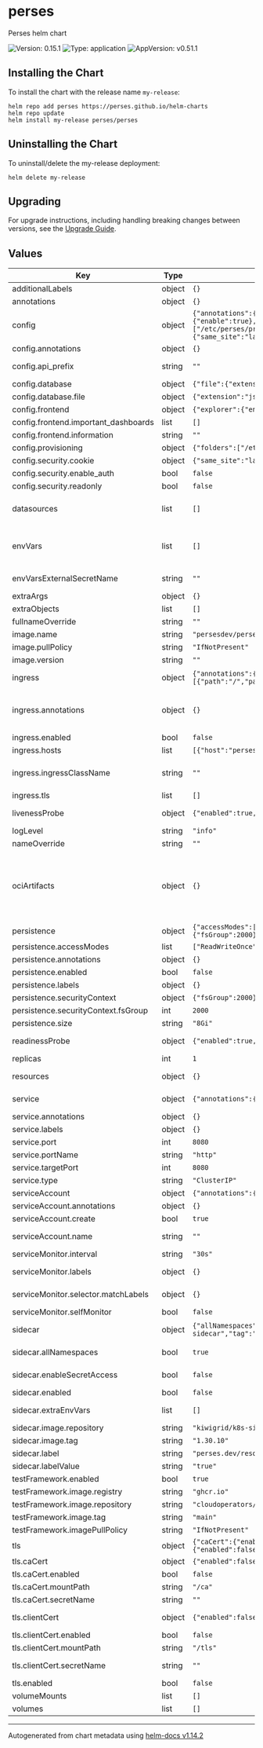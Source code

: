 <!-- Any change to the README file must be must be done on README.md.gotmpl file -->

# perses

Perses helm chart

![Version: 0.15.1](https://img.shields.io/badge/Version-0.15.1-informational?style=flat-square) ![Type: application](https://img.shields.io/badge/Type-application-informational?style=flat-square) ![AppVersion: v0.51.1](https://img.shields.io/badge/AppVersion-v0.51.1-informational?style=flat-square)

## Installing the Chart

To install the chart with the release name `my-release`:

```
helm repo add perses https://perses.github.io/helm-charts
helm repo update
helm install my-release perses/perses
```

## Uninstalling the Chart

To uninstall/delete the my-release deployment:

```
helm delete my-release
```

## Upgrading

For upgrade instructions, including handling breaking changes between versions, see the [Upgrade Guide](../../docs/upgrade-guide.md).

## Values

| Key                                  | Type   | Default                                                                                                                                                                                                                                                                                                                                                    | Description                                                                                                                                                                                                                                                                                                                                                                                                                                                                                                                                                                                                                                                                                                                                           |
|--------------------------------------|--------|------------------------------------------------------------------------------------------------------------------------------------------------------------------------------------------------------------------------------------------------------------------------------------------------------------------------------------------------------------|-------------------------------------------------------------------------------------------------------------------------------------------------------------------------------------------------------------------------------------------------------------------------------------------------------------------------------------------------------------------------------------------------------------------------------------------------------------------------------------------------------------------------------------------------------------------------------------------------------------------------------------------------------------------------------------------------------------------------------------------------------|
| additionalLabels                     | object | `{}`                                                                                                                                                                                                                                                                                                                                                       |                                                                                                                                                                                                                                                                                                                                                                                                                                                                                                                                                                                                                                                                                                                                                       |
| annotations                          | object | `{}`                                                                                                                                                                                                                                                                                                                                                       | Statefulset Annotations                                                                                                                                                                                                                                                                                                                                                                                                                                                                                                                                                                                                                                                                                                                               |
| config                               | object | `{"annotations":{},"api_prefix":"","database":{"file":{"extension":"json","folder":"/perses"}},"frontend":{"explorer":{"enable":true},"important_dashboards":[],"information":""},"provisioning":{"folders":["/etc/perses/provisioning"],"interval":"10m"},"security":{"cookie":{"same_site":"lax","secure":false},"enable_auth":false,"readonly":false}}` | Perses configuration file ref: https://github.com/perses/perses/blob/main/docs/configuration/configuration.md                                                                                                                                                                                                                                                                                                                                                                                                                                                                                                                                                                                                                                         |
| config.annotations                   | object | `{}`                                                                                                                                                                                                                                                                                                                                                       | Annotations for config                                                                                                                                                                                                                                                                                                                                                                                                                                                                                                                                                                                                                                                                                                                                |
| config.api_prefix                    | string | `""`                                                                                                                                                                                                                                                                                                                                                       | Use it in case you want to prefix the API path. By default the API is served with the path /api. With this config, it will be served with the path <api_prefix>/api                                                                                                                                                                                                                                                                                                                                                                                                                                                                                                                                                                                   |
| config.database                      | object | `{"file":{"extension":"json","folder":"/perses"}}`                                                                                                                                                                                                                                                                                                         | Database config based on data base type                                                                                                                                                                                                                                                                                                                                                                                                                                                                                                                                                                                                                                                                                                               |
| config.database.file                 | object | `{"extension":"json","folder":"/perses"}`                                                                                                                                                                                                                                                                                                                  | file system configs                                                                                                                                                                                                                                                                                                                                                                                                                                                                                                                                                                                                                                                                                                                                   |
| config.frontend                      | object | `{"explorer":{"enable":true},"important_dashboards":[],"information":""}`                                                                                                                                                                                                                                                                                  | Frontend configuration                                                                                                                                                                                                                                                                                                                                                                                                                                                                                                                                                                                                                                                                                                                                |
| config.frontend.important_dashboards | list   | `[]`                                                                                                                                                                                                                                                                                                                                                       | Important dashboards list                                                                                                                                                                                                                                                                                                                                                                                                                                                                                                                                                                                                                                                                                                                             |
| config.frontend.information          | string | `""`                                                                                                                                                                                                                                                                                                                                                       | Information contains markdown content to be display on the home page                                                                                                                                                                                                                                                                                                                                                                                                                                                                                                                                                                                                                                                                                  |
| config.provisioning                  | object | `{"folders":["/etc/perses/provisioning"],"interval":"10m"}`                                                                                                                                                                                                                                                                                                | provisioning config                                                                                                                                                                                                                                                                                                                                                                                                                                                                                                                                                                                                                                                                                                                                   |
| config.security.cookie               | object | `{"same_site":"lax","secure":false}`                                                                                                                                                                                                                                                                                                                       | cookie config                                                                                                                                                                                                                                                                                                                                                                                                                                                                                                                                                                                                                                                                                                                                         |
| config.security.enable_auth          | bool   | `false`                                                                                                                                                                                                                                                                                                                                                    | Enable Authentication                                                                                                                                                                                                                                                                                                                                                                                                                                                                                                                                                                                                                                                                                                                                 |
| config.security.readonly             | bool   | `false`                                                                                                                                                                                                                                                                                                                                                    | Configure Perses instance as readonly                                                                                                                                                                                                                                                                                                                                                                                                                                                                                                                                                                                                                                                                                                                 |
| datasources                          | list   | `[]`                                                                                                                                                                                                                                                                                                                                                       | Configure datasources DEPRECATED: This field will be removed in the future release. Please use the 'sidecar' configuration to provision datasources. ref: https://github.com/perses/perses/blob/90beed356243208f14cf2249bebb6f6222cb77ae/docs/datasource.md                                                                                                                                                                                                                                                                                                                                                                                                                                                                                           |
| envVars                              | list   | `[]`                                                                                                                                                                                                                                                                                                                                                       | Perses configuration as environment variables. A Kubernetes Secret will be created containing these environment variables. Perses automatically merges them at runtime using the PERSES_<YAML_PATH> pattern, e.g. PERSES_SECURITY_AUTHENTICATION_PROVIDERS_OIDC_0_CLIENT_SECRET For more information, see: https://perses.dev/perses/docs/configuration/configuration/?h=envir#configuration-file                                                                                                                                                                                                                                                                                                                                                     |
| envVarsExternalSecretName            | string | `""`                                                                                                                                                                                                                                                                                                                                                       | Name of existing Kubernetes Secret containing environment variables. When specified, no new Secret is created and values from envVars array are ignored.                                                                                                                                                                                                                                                                                                                                                                                                                                                                                                                                                                                              |
| extraArgs                            | object | `{}`                                                                                                                                                                                                                                                                                                                                                       | Additional arguments to pass to perses. Set to null for argumentless flags                                                                                                                                                                                                                                                                                                                                                                                                                                                                                                                                                                                                                                                                            |
| extraObjects                         | list   | `[]`                                                                                                                                                                                                                                                                                                                                                       | Deploy extra K8s manifests                                                                                                                                                                                                                                                                                                                                                                                                                                                                                                                                                                                                                                                                                                                            |
| fullnameOverride                     | string | `""`                                                                                                                                                                                                                                                                                                                                                       | Override fully qualified app name                                                                                                                                                                                                                                                                                                                                                                                                                                                                                                                                                                                                                                                                                                                     |
| image.name                           | string | `"persesdev/perses"`                                                                                                                                                                                                                                                                                                                                       | Perses image repository and name                                                                                                                                                                                                                                                                                                                                                                                                                                                                                                                                                                                                                                                                                                                      |
| image.pullPolicy                     | string | `"IfNotPresent"`                                                                                                                                                                                                                                                                                                                                           | Default image pull policy                                                                                                                                                                                                                                                                                                                                                                                                                                                                                                                                                                                                                                                                                                                             |
| image.version                        | string | `""`                                                                                                                                                                                                                                                                                                                                                       | Overrides the image tag whose default is the chart appVersion.                                                                                                                                                                                                                                                                                                                                                                                                                                                                                                                                                                                                                                                                                        |
| ingress                              | object | `{"annotations":{},"enabled":false,"hosts":[{"host":"perses.local","paths":[{"path":"/","pathType":"Prefix"}]}],"ingressClassName":"","tls":[]}`                                                                                                                                                                                                           | Configure the ingress resource that allows you to access Perses Frontend ref: https://kubernetes.io/docs/concepts/services-networking/ingress/                                                                                                                                                                                                                                                                                                                                                                                                                                                                                                                                                                                                        |
| ingress.annotations                  | object | `{}`                                                                                                                                                                                                                                                                                                                                                       | Additional annotations for the Ingress resource. To enable certificate autogeneration, place here your cert-manager annotations. For a full list of possible ingress annotations, please see ref: https://github.com/kubernetes/ingress-nginx/blob/master/docs/user-guide/nginx-configuration/annotations.md                                                                                                                                                                                                                                                                                                                                                                                                                                          |
| ingress.enabled                      | bool   | `false`                                                                                                                                                                                                                                                                                                                                                    | Enable ingress controller resource                                                                                                                                                                                                                                                                                                                                                                                                                                                                                                                                                                                                                                                                                                                    |
| ingress.hosts                        | list   | `[{"host":"perses.local","paths":[{"path":"/","pathType":"Prefix"}]}]`                                                                                                                                                                                                                                                                                     | Default host for the ingress resource                                                                                                                                                                                                                                                                                                                                                                                                                                                                                                                                                                                                                                                                                                                 |
| ingress.ingressClassName             | string | `""`                                                                                                                                                                                                                                                                                                                                                       | IngressClass that will be be used to implement the Ingress (Kubernetes 1.18+) This is supported in Kubernetes 1.18+ and required if you have more than one IngressClass marked as the default for your cluster . ref: https://kubernetes.io/blog/2020/04/02/improvements-to-the-ingress-api-in-kubernetes-1.18/                                                                                                                                                                                                                                                                                                                                                                                                                                       |
| ingress.tls                          | list   | `[]`                                                                                                                                                                                                                                                                                                                                                       | Ingress TLS configuration                                                                                                                                                                                                                                                                                                                                                                                                                                                                                                                                                                                                                                                                                                                             |
| livenessProbe                        | object | `{"enabled":true,"failureThreshold":5,"initialDelaySeconds":10,"periodSeconds":60,"successThreshold":1,"timeoutSeconds":5}`                                                                                                                                                                                                                                | Liveness probe configuration Ref: https://kubernetes.io/docs/tasks/configure-pod-container/configure-liveness-readiness-startup-probes/                                                                                                                                                                                                                                                                                                                                                                                                                                                                                                                                                                                                               |
| logLevel                             | string | `"info"`                                                                                                                                                                                                                                                                                                                                                   | Log level for Perses be configured in available options "panic", "error", "warning", "info", "debug", "trace"                                                                                                                                                                                                                                                                                                                                                                                                                                                                                                                                                                                                                                         |
| nameOverride                         | string | `""`                                                                                                                                                                                                                                                                                                                                                       | Override name of the chart used in Kubernetes object names.                                                                                                                                                                                                                                                                                                                                                                                                                                                                                                                                                                                                                                                                                           |
| ociArtifacts                         | object | `{}`                                                                                                                                                                                                                                                                                                                                                       | OCI artifacts configuration for mounting OCI images as volumes. This feature allows you to package Perses manifests (dashboards, datasources, projects, etc.) as OCI images and mount them directly into the Perses container. The mounted manifests will be automatically loaded by Perses provisioning system when mounted at the provisioning path. Use cases: - Distribute dashboards as versioned OCI images - Deploy datasource configurations from container registries - Enable immutable configuration deployments with rollback capabilities Requirements: Kubernetes v1.31+ and ImageVolume feature gate enabled Note: OCI artifacts are inherently read-only Ref: https://kubernetes.io/docs/tasks/configure-pod-container/image-volumes/ |
| persistence                          | object | `{"accessModes":["ReadWriteOnce"],"annotations":{},"enabled":false,"labels":{},"securityContext":{"fsGroup":2000},"size":"8Gi"}`                                                                                                                                                                                                                           | Persistence parameters                                                                                                                                                                                                                                                                                                                                                                                                                                                                                                                                                                                                                                                                                                                                |
| persistence.accessModes              | list   | `["ReadWriteOnce"]`                                                                                                                                                                                                                                                                                                                                        | PVC Access Modes for data volume                                                                                                                                                                                                                                                                                                                                                                                                                                                                                                                                                                                                                                                                                                                      |
| persistence.annotations              | object | `{}`                                                                                                                                                                                                                                                                                                                                                       | Annotations for the PVC                                                                                                                                                                                                                                                                                                                                                                                                                                                                                                                                                                                                                                                                                                                               |
| persistence.enabled                  | bool   | `false`                                                                                                                                                                                                                                                                                                                                                    | If disabled, it will use a emptydir volume                                                                                                                                                                                                                                                                                                                                                                                                                                                                                                                                                                                                                                                                                                            |
| persistence.labels                   | object | `{}`                                                                                                                                                                                                                                                                                                                                                       | Labels for the PVC                                                                                                                                                                                                                                                                                                                                                                                                                                                                                                                                                                                                                                                                                                                                    |
| persistence.securityContext          | object | `{"fsGroup":2000}`                                                                                                                                                                                                                                                                                                                                         | Pod-level security context applied to all containers                                                                                                                                                                                                                                                                                                                                                                                                                                                                                                                                                                                                                                                                                                  |
| persistence.securityContext.fsGroup  | int    | `2000`                                                                                                                                                                                                                                                                                                                                                     | Group ID that owns mounted volumes (needed for file access when using persistent storage)                                                                                                                                                                                                                                                                                                                                                                                                                                                                                                                                                                                                                                                             |
| persistence.size                     | string | `"8Gi"`                                                                                                                                                                                                                                                                                                                                                    | PVC Storage Request for data volume                                                                                                                                                                                                                                                                                                                                                                                                                                                                                                                                                                                                                                                                                                                   |
| readinessProbe                       | object | `{"enabled":true,"failureThreshold":5,"initialDelaySeconds":5,"periodSeconds":10,"successThreshold":1,"timeoutSeconds":5}`                                                                                                                                                                                                                                 | Readiness probe configuration Ref: https://kubernetes.io/docs/tasks/configure-pod-container/configure-liveness-readiness-startup-probes/                                                                                                                                                                                                                                                                                                                                                                                                                                                                                                                                                                                                              |
| replicas                             | int    | `1`                                                                                                                                                                                                                                                                                                                                                        | Number of pod replicas.                                                                                                                                                                                                                                                                                                                                                                                                                                                                                                                                                                                                                                                                                                                               |
| resources                            | object | `{}`                                                                                                                                                                                                                                                                                                                                                       | Resource limits & requests. Update according to your own use case as these values might be too low for a typical deployment. ref: https://kubernetes.io/docs/concepts/configuration/manage-resources-containers/                                                                                                                                                                                                                                                                                                                                                                                                                                                                                                                                      |
| service                              | object | `{"annotations":{},"labels":{},"port":8080,"portName":"http","targetPort":8080,"type":"ClusterIP"}`                                                                                                                                                                                                                                                        | Expose the Perses service to be accessed from outside the cluster (LoadBalancer service). or access it from within the cluster (ClusterIP service). Set the service type and the port to serve it.                                                                                                                                                                                                                                                                                                                                                                                                                                                                                                                                                    |
| service.annotations                  | object | `{}`                                                                                                                                                                                                                                                                                                                                                       | Annotations to add to the service                                                                                                                                                                                                                                                                                                                                                                                                                                                                                                                                                                                                                                                                                                                     |
| service.labels                       | object | `{}`                                                                                                                                                                                                                                                                                                                                                       | Labels to add to the service                                                                                                                                                                                                                                                                                                                                                                                                                                                                                                                                                                                                                                                                                                                          |
| service.port                         | int    | `8080`                                                                                                                                                                                                                                                                                                                                                     | Service Port                                                                                                                                                                                                                                                                                                                                                                                                                                                                                                                                                                                                                                                                                                                                          |
| service.portName                     | string | `"http"`                                                                                                                                                                                                                                                                                                                                                   | Service Port Name                                                                                                                                                                                                                                                                                                                                                                                                                                                                                                                                                                                                                                                                                                                                     |
| service.targetPort                   | int    | `8080`                                                                                                                                                                                                                                                                                                                                                     | Perses running port                                                                                                                                                                                                                                                                                                                                                                                                                                                                                                                                                                                                                                                                                                                                   |
| service.type                         | string | `"ClusterIP"`                                                                                                                                                                                                                                                                                                                                              | Service Type                                                                                                                                                                                                                                                                                                                                                                                                                                                                                                                                                                                                                                                                                                                                          |
| serviceAccount                       | object | `{"annotations":{},"create":true,"name":""}`                                                                                                                                                                                                                                                                                                               | Service account for Perses to use.                                                                                                                                                                                                                                                                                                                                                                                                                                                                                                                                                                                                                                                                                                                    |
| serviceAccount.annotations           | object | `{}`                                                                                                                                                                                                                                                                                                                                                       | Annotations to add to the service account                                                                                                                                                                                                                                                                                                                                                                                                                                                                                                                                                                                                                                                                                                             |
| serviceAccount.create                | bool   | `true`                                                                                                                                                                                                                                                                                                                                                     | Specifies whether a service account should be created                                                                                                                                                                                                                                                                                                                                                                                                                                                                                                                                                                                                                                                                                                 |
| serviceAccount.name                  | string | `""`                                                                                                                                                                                                                                                                                                                                                       | The name of the service account to use. If not set and create is true, a name is generated using the fullname template                                                                                                                                                                                                                                                                                                                                                                                                                                                                                                                                                                                                                                |
| serviceMonitor.interval              | string | `"30s"`                                                                                                                                                                                                                                                                                                                                                    | Interval for the serviceMonitor                                                                                                                                                                                                                                                                                                                                                                                                                                                                                                                                                                                                                                                                                                                       |
| serviceMonitor.labels                | object | `{}`                                                                                                                                                                                                                                                                                                                                                       | Labels to add to the ServiceMonitor so that Prometheus can discover it. These labels should match the 'serviceMonitorSelector.matchLabels' defined in your Prometheus CR.                                                                                                                                                                                                                                                                                                                                                                                                                                                                                                                                                                             |
| serviceMonitor.selector.matchLabels  | object | `{}`                                                                                                                                                                                                                                                                                                                                                       | Selector used by the ServiceMonitor to find which Perses service to scrape metrics from. These matchLabels should match the labels on your Perses service.                                                                                                                                                                                                                                                                                                                                                                                                                                                                                                                                                                                            |
| serviceMonitor.selfMonitor           | bool   | `false`                                                                                                                                                                                                                                                                                                                                                    | Create a serviceMonitor for Perses                                                                                                                                                                                                                                                                                                                                                                                                                                                                                                                                                                                                                                                                                                                    |
| sidecar                              | object | `{"allNamespaces":true,"enableSecretAccess":false,"enabled":false,"extraEnvVars":[],"image":{"repository":"kiwigrid/k8s-sidecar","tag":"1.30.10"},"label":"perses.dev/resource","labelValue":"true"}`                                                                                                                                                      | Sidecar configuration that watches for ConfigMaps with the specified label/labelValue and loads them into Perses provisioning                                                                                                                                                                                                                                                                                                                                                                                                                                                                                                                                                                                                                         |
| sidecar.allNamespaces                | bool   | `true`                                                                                                                                                                                                                                                                                                                                                     | check for configmaps from all namespaces. When set to false, it will only check for configmaps in the same namespace as the Perses instance                                                                                                                                                                                                                                                                                                                                                                                                                                                                                                                                                                                                           |
| sidecar.enableSecretAccess           | bool   | `false`                                                                                                                                                                                                                                                                                                                                                    | Enable secret access permissions in the cluster role. When enabled, the sidecar will have permissions to read secrets and use them.                                                                                                                                                                                                                                                                                                                                                                                                                                                                                                                                                                                                                   |
| sidecar.enabled                      | bool   | `false`                                                                                                                                                                                                                                                                                                                                                    | Enable the sidecar container for ConfigMap provisioning                                                                                                                                                                                                                                                                                                                                                                                                                                                                                                                                                                                                                                                                                               |
| sidecar.extraEnvVars                 | list   | `[]`                                                                                                                                                                                                                                                                                                                                                       | add additional environment variables to sidecar container. you can look at the k8s-sidecar documentation for more information - https://github.com/kiwigrid/k8s-sidecar                                                                                                                                                                                                                                                                                                                                                                                                                                                                                                                                                                               |
| sidecar.image.repository             | string | `"kiwigrid/k8s-sidecar"`                                                                                                                                                                                                                                                                                                                                   | Container image repository for the sidecar                                                                                                                                                                                                                                                                                                                                                                                                                                                                                                                                                                                                                                                                                                            |
| sidecar.image.tag                    | string | `"1.30.10"`                                                                                                                                                                                                                                                                                                                                                | Container image tag for the sidecar                                                                                                                                                                                                                                                                                                                                                                                                                                                                                                                                                                                                                                                                                                                   |
| sidecar.label                        | string | `"perses.dev/resource"`                                                                                                                                                                                                                                                                                                                                    | Label key to watch for ConfigMaps containing Perses resources                                                                                                                                                                                                                                                                                                                                                                                                                                                                                                                                                                                                                                                                                         |
| sidecar.labelValue                   | string | `"true"`                                                                                                                                                                                                                                                                                                                                                   | Label value to watch for ConfigMaps containing Perses resources                                                                                                                                                                                                                                                                                                                                                                                                                                                                                                                                                                                                                                                                                       |
| testFramework.enabled                | bool   | `true`                                                                                                                                                                                                                                                                                                                                                     |                                                                                                                                                                                                                                                                                                                                                                                                                                                                                                                                                                                                                                                                                                                                                       |
| testFramework.image.registry         | string | `"ghcr.io"`                                                                                                                                                                                                                                                                                                                                                |                                                                                                                                                                                                                                                                                                                                                                                                                                                                                                                                                                                                                                                                                                                                                       |
| testFramework.image.repository       | string | `"cloudoperators/greenhouse-extensions-integration-test"`                                                                                                                                                                                                                                                                                                  |                                                                                                                                                                                                                                                                                                                                                                                                                                                                                                                                                                                                                                                                                                                                                       |
| testFramework.image.tag              | string | `"main"`                                                                                                                                                                                                                                                                                                                                                   |                                                                                                                                                                                                                                                                                                                                                                                                                                                                                                                                                                                                                                                                                                                                                       |
| testFramework.imagePullPolicy        | string | `"IfNotPresent"`                                                                                                                                                                                                                                                                                                                                           |                                                                                                                                                                                                                                                                                                                                                                                                                                                                                                                                                                                                                                                                                                                                                       |
| tls                                  | object | `{"caCert":{"enabled":false,"mountPath":"/ca","secretName":""},"clientCert":{"enabled":false,"mountPath":"/tls","secretName":""},"enabled":false}`                                                                                                                                                                                                         | TLS configuration for mounting certificates from Kubernetes secrets                                                                                                                                                                                                                                                                                                                                                                                                                                                                                                                                                                                                                                                                                   |
| tls.caCert                           | object | `{"enabled":false,"mountPath":"/ca","secretName":""}`                                                                                                                                                                                                                                                                                                      | CA Certificate configuration Certificates will be mounted to the directory specified in mountPath                                                                                                                                                                                                                                                                                                                                                                                                                                                                                                                                                                                                                                                     |
| tls.caCert.enabled                   | bool   | `false`                                                                                                                                                                                                                                                                                                                                                    | Enable CA certificate mounting                                                                                                                                                                                                                                                                                                                                                                                                                                                                                                                                                                                                                                                                                                                        |
| tls.caCert.mountPath                 | string | `"/ca"`                                                                                                                                                                                                                                                                                                                                                    | Mount path for the CA certificate directory                                                                                                                                                                                                                                                                                                                                                                                                                                                                                                                                                                                                                                                                                                           |
| tls.caCert.secretName                | string | `""`                                                                                                                                                                                                                                                                                                                                                       | Name of the Kubernetes secret containing the CA certificate Defaults to "release-name-tls" if not specified                                                                                                                                                                                                                                                                                                                                                                                                                                                                                                                                                                                                                                           |
| tls.clientCert                       | object | `{"enabled":false,"mountPath":"/tls","secretName":""}`                                                                                                                                                                                                                                                                                                     | Client Certificate configuration (contains both cert and key) Certificates will be mounted to the directory specified in mountPath                                                                                                                                                                                                                                                                                                                                                                                                                                                                                                                                                                                                                    |
| tls.clientCert.enabled               | bool   | `false`                                                                                                                                                                                                                                                                                                                                                    | Enable client certificate mounting                                                                                                                                                                                                                                                                                                                                                                                                                                                                                                                                                                                                                                                                                                                    |
| tls.clientCert.mountPath             | string | `"/tls"`                                                                                                                                                                                                                                                                                                                                                   | Mount path for the client certificate directory                                                                                                                                                                                                                                                                                                                                                                                                                                                                                                                                                                                                                                                                                                       |
| tls.clientCert.secretName            | string | `""`                                                                                                                                                                                                                                                                                                                                                       | Name of the Kubernetes secret containing the client certificate and key Defaults to "release-name-tls" if not specified                                                                                                                                                                                                                                                                                                                                                                                                                                                                                                                                                                                                                               |
| tls.enabled                          | bool   | `false`                                                                                                                                                                                                                                                                                                                                                    | Enable TLS certificate mounting                                                                                                                                                                                                                                                                                                                                                                                                                                                                                                                                                                                                                                                                                                                       |
| volumeMounts                         | list   | `[]`                                                                                                                                                                                                                                                                                                                                                       | Additional VolumeMounts on the output StatefulSet definition.                                                                                                                                                                                                                                                                                                                                                                                                                                                                                                                                                                                                                                                                                         |
| volumes                              | list   | `[]`                                                                                                                                                                                                                                                                                                                                                       | Additional volumes on the output StatefulSet definition.                                                                                                                                                                                                                                                                                                                                                                                                                                                                                                                                                                                                                                                                                              |

---

Autogenerated from chart metadata using [helm-docs v1.14.2](https://github.com/norwoodj/helm-docs/releases/v1.14.2)
